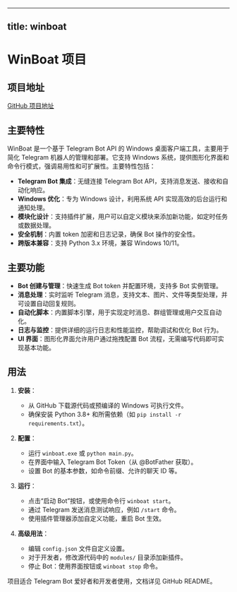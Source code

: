 
---
title: winboat
---

# WinBoat 项目

## 项目地址
[GitHub 项目地址](https://github.com/TibixDev/winboat)

## 主要特性
WinBoat 是一个基于 Telegram Bot API 的 Windows 桌面客户端工具，主要用于简化 Telegram 机器人的管理和部署。它支持 Windows 系统，提供图形化界面和命令行模式，强调易用性和可扩展性。主要特性包括：
- **Telegram Bot 集成**：无缝连接 Telegram Bot API，支持消息发送、接收和自动化响应。
- **Windows 优化**：专为 Windows 设计，利用系统 API 实现高效的后台运行和通知处理。
- **模块化设计**：支持插件扩展，用户可以自定义模块来添加新功能，如定时任务或数据处理。
- **安全机制**：内置 token 加密和日志记录，确保 Bot 操作的安全性。
- **跨版本兼容**：支持 Python 3.x 环境，兼容 Windows 10/11。

## 主要功能
- **Bot 创建与管理**：快速生成 Bot token 并配置环境，支持多 Bot 实例管理。
- **消息处理**：实时监听 Telegram 消息，支持文本、图片、文件等类型处理，并可设置自动回复规则。
- **自动化脚本**：内置脚本引擎，用于实现定时消息、群组管理或用户交互自动化。
- **日志与监控**：提供详细的运行日志和性能监控，帮助调试和优化 Bot 行为。
- **UI 界面**：图形化界面允许用户通过拖拽配置 Bot 流程，无需编写代码即可实现基本功能。

## 用法
1. **安装**：
   - 从 GitHub 下载源代码或预编译的 Windows 可执行文件。
   - 确保安装 Python 3.8+ 和所需依赖（如 `pip install -r requirements.txt`）。

2. **配置**：
   - 运行 `winboat.exe` 或 `python main.py`。
   - 在界面中输入 Telegram Bot Token（从 @BotFather 获取）。
   - 设置 Bot 的基本参数，如命令前缀、允许的聊天 ID 等。

3. **运行**：
   - 点击“启动 Bot”按钮，或使用命令行 `winboat start`。
   - 通过 Telegram 发送消息测试响应，例如 `/start` 命令。
   - 使用插件管理器添加自定义功能，重启 Bot 生效。

4. **高级用法**：
   - 编辑 `config.json` 文件自定义设置。
   - 对于开发者，修改源代码中的 `modules/` 目录添加新插件。
   - 停止 Bot：使用界面按钮或 `winboat stop` 命令。

项目适合 Telegram Bot 爱好者和开发者使用，文档详见 GitHub README。
